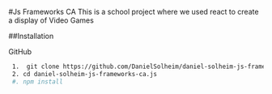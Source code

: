#Js Frameworks CA
This is a school project where we used react to create a display of Video Games  

##Installation

GitHub
```bash
 1.  git clone https://github.com/DanielSolheim/daniel-solheim-js-frameworks-ca.js
 2. cd daniel-solheim-js-frameworks-ca.js
 #. npm install
```
